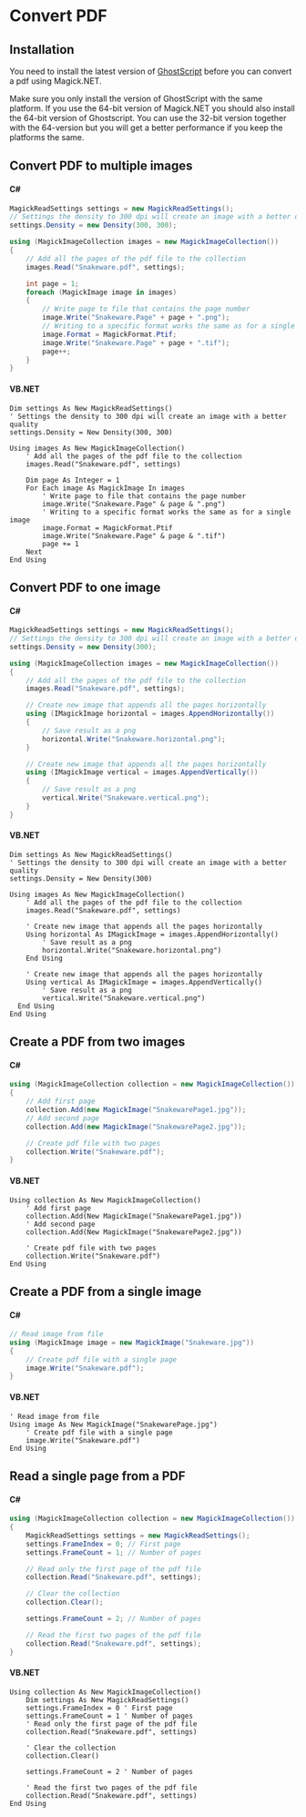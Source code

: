 # Convert PDF

## Installation

You need to install the latest version of [GhostScript](https://www.ghostscript.com/download/gsdnld.html) before you can
convert a pdf using Magick.NET.

Make sure you only install the version of GhostScript with the same platform. If you use the 64-bit version of Magick.NET
you should also install the 64-bit version of Ghostscript. You can use the 32-bit version together with the 64-version but
you will get a better performance if you keep the platforms the same.

## Convert PDF to multiple images

#### C#
```C#
MagickReadSettings settings = new MagickReadSettings();
// Settings the density to 300 dpi will create an image with a better quality
settings.Density = new Density(300, 300);

using (MagickImageCollection images = new MagickImageCollection())
{
    // Add all the pages of the pdf file to the collection
    images.Read("Snakeware.pdf", settings);

    int page = 1;
    foreach (MagickImage image in images)
    {
        // Write page to file that contains the page number
        image.Write("Snakeware.Page" + page + ".png");
        // Writing to a specific format works the same as for a single image
        image.Format = MagickFormat.Ptif;
        image.Write("Snakeware.Page" + page + ".tif");    
        page++;
    }
}
```

#### VB.NET
```VB.NET
Dim settings As New MagickReadSettings()
' Settings the density to 300 dpi will create an image with a better quality
settings.Density = New Density(300, 300)

Using images As New MagickImageCollection()
    ' Add all the pages of the pdf file to the collection
    images.Read("Snakeware.pdf", settings)

    Dim page As Integer = 1
    For Each image As MagickImage In images
        ' Write page to file that contains the page number
        image.Write("Snakeware.Page" & page & ".png")
        ' Writing to a specific format works the same as for a single image
        image.Format = MagickFormat.Ptif
        image.Write("Snakeware.Page" & page & ".tif")
        page += 1
    Next
End Using
```

## Convert PDF to one image

#### C#
```C#
MagickReadSettings settings = new MagickReadSettings();
// Settings the density to 300 dpi will create an image with a better quality
settings.Density = new Density(300);

using (MagickImageCollection images = new MagickImageCollection())
{
    // Add all the pages of the pdf file to the collection
    images.Read("Snakeware.pdf", settings);

    // Create new image that appends all the pages horizontally
    using (IMagickImage horizontal = images.AppendHorizontally())
    {
        // Save result as a png
        horizontal.Write("Snakeware.horizontal.png");
    }

    // Create new image that appends all the pages horizontally
    using (IMagickImage vertical = images.AppendVertically())
    {
        // Save result as a png
        vertical.Write("Snakeware.vertical.png");
    }
}
```

#### VB.NET
```VB.NET
Dim settings As New MagickReadSettings()
' Settings the density to 300 dpi will create an image with a better quality
settings.Density = New Density(300)

Using images As New MagickImageCollection()
    ' Add all the pages of the pdf file to the collection
    images.Read("Snakeware.pdf", settings)

    ' Create new image that appends all the pages horizontally
    Using horizontal As IMagickImage = images.AppendHorizontally()
        ' Save result as a png
        horizontal.Write("Snakeware.horizontal.png")
    End Using

    ' Create new image that appends all the pages horizontally
    Using vertical As IMagickImage = images.AppendVertically()
        ' Save result as a png
        vertical.Write("Snakeware.vertical.png")
  End Using
End Using
```

## Create a PDF from two images

#### C#
```C#
using (MagickImageCollection collection = new MagickImageCollection())
{
    // Add first page
    collection.Add(new MagickImage("SnakewarePage1.jpg"));
    // Add second page
    collection.Add(new MagickImage("SnakewarePage2.jpg"));

    // Create pdf file with two pages
    collection.Write("Snakeware.pdf");
}
```

#### VB.NET
```VB.NET
Using collection As New MagickImageCollection()
    ' Add first page
    collection.Add(New MagickImage("SnakewarePage1.jpg"))
    ' Add second page
    collection.Add(New MagickImage("SnakewarePage2.jpg"))

    ' Create pdf file with two pages
    collection.Write("Snakeware.pdf")
End Using
```

## Create a PDF from a single image

#### C#
```C#
// Read image from file
using (MagickImage image = new MagickImage("Snakeware.jpg"))
{
    // Create pdf file with a single page
    image.Write("Snakeware.pdf");
}
```

#### VB.NET
```VB.NET
' Read image from file
Using image As New MagickImage("SnakewarePage.jpg")
    ' Create pdf file with a single page
    image.Write("Snakeware.pdf")
End Using
```

## Read a single page from a PDF

#### C#
```C#
using (MagickImageCollection collection = new MagickImageCollection())
{
    MagickReadSettings settings = new MagickReadSettings();
    settings.FrameIndex = 0; // First page
    settings.FrameCount = 1; // Number of pages

    // Read only the first page of the pdf file
    collection.Read("Snakeware.pdf", settings);

    // Clear the collection
    collection.Clear();

    settings.FrameCount = 2; // Number of pages

    // Read the first two pages of the pdf file
    collection.Read("Snakeware.pdf", settings);
}
```

#### VB.NET
```VB.NET
Using collection As New MagickImageCollection()
    Dim settings As New MagickReadSettings()
    settings.FrameIndex = 0 ' First page
    settings.FrameCount = 1 ' Number of pages
    ' Read only the first page of the pdf file
    collection.Read("Snakeware.pdf", settings)

    ' Clear the collection
    collection.Clear()

    settings.FrameCount = 2 ' Number of pages

    ' Read the first two pages of the pdf file
    collection.Read("Snakeware.pdf", settings)
End Using
```